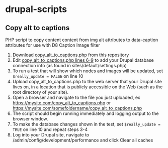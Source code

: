 # drupal-scripts

## Copy alt to captions
PHP script to copy content content from img alt attributes to data-caption attributes for use with D8 Caption Image filter

1. Download [copy_alt_to_captions.php](https://github.com/lizkrznarich/drupal-scripts/blob/master/copy_alt_to_captions.php) from this repository
2. Edit [copy_alt_to_captions.php lines 6-9](https://github.com/lizkrznarich/drupal-scripts/blob/master/copy_alt_to_captions.php#L6) to add your Drupal database connection info (as found in sites/default/settings.php)
3. To run a test that will show which nodes and images will be updated, set ```$really_update = FALSE``` on line 10
4. Upload copy_alt_to_captions.php to the web server that your Drupal site lives on, in a location that is publicly accessible on the Web (such as the root directory of your site).
5. Open a browser and navigate to the file you just uploaded, ex https://mysite.com/copy_alt_to_captions.php or https://mysite.com/somefoldername/copy_alt_to_captions.php
6. The script should begin running immediately and logging output to the browser window.
7. To make the database changes shown in the test, set ```$really_update = TRUE``` on line 10 and repeat steps 3-4
8. Log into your Drupal site, navigate to /admin/config/development/performance and click Clear all caches

